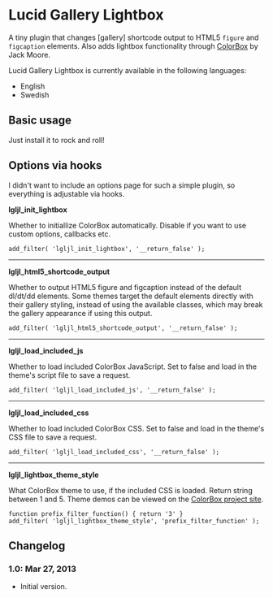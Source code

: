 # Lucid Gallery Lightbox

A tiny plugin that changes [gallery] shortcode output to HTML5 `figure` and `figcaption` elements. Also adds lightbox functionality through [ColorBox](http://www.jacklmoore.com/colorbox/) by Jack Moore.

Lucid Gallery Lightbox is currently available in the following languages:

* English
* Swedish

## Basic usage

Just install it to rock and roll!

## Options via hooks

I didn't want to include an options page for such a simple plugin, so everything is adjustable via hooks.

**lgljl\_init\_lightbox**

Whether to initiallize ColorBox automatically. Disable if you want to use custom options, callbacks etc.

	add_filter( 'lgljl_init_lightbox', '__return_false' );

-----

**lgljl\_html5\_shortcode\_output**

Whether to output HTML5 figure and figcaption instead of the default dl/dt/dd elements. Some themes target the default elements directly with their gallery styling, instead of using the available classes, which may break the gallery appearance if using this output.

	add_filter( 'lgljl_html5_shortcode_output', '__return_false' );

-----

**lgljl\_load\_included\_js**

Whether to load included ColorBox JavaScript. Set to false and load in the theme's script file to save a request.

	add_filter( 'lgljl_load_included_js', '__return_false' );

-----

**lgljl\_load\_included\_css**

Whether to load included ColorBox CSS. Set to false and load in the theme's CSS file to save a request.

	add_filter( 'lgljl_load_included_css', '__return_false' );

-----

**lgljl\_lightbox\_theme\_style**

What ColorBox theme to use, if the included CSS is loaded. Return string between 1 and 5. Theme demos can be viewed on the [ColorBox project site](http://www.jacklmoore.com/colorbox/).

	function prefix_filter_function() { return '3' }
	add_filter( 'lgljl_lightbox_theme_style', 'prefix_filter_function' );

## Changelog

### 1.0: Mar 27, 2013

* Initial version.